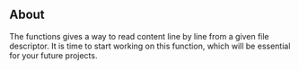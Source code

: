 ## About
The functions gives a way to read content line by line from a given file descriptor. 
It is time to start working on this function, which will be essential for your future projects.
